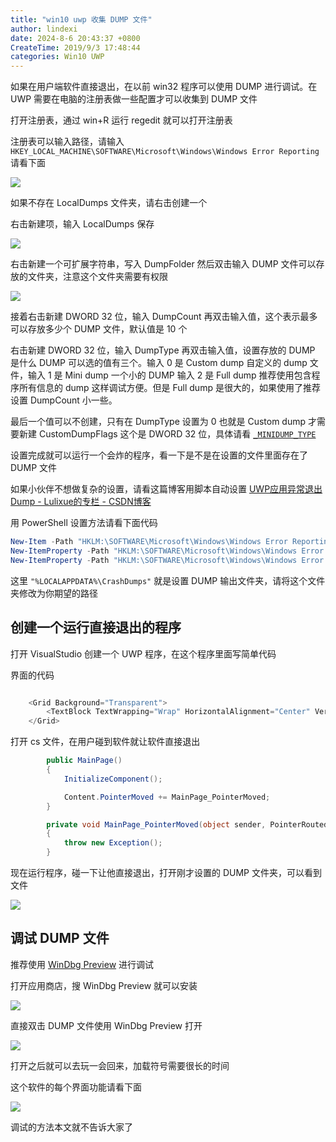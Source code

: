 ```yaml
---
title: "win10 uwp 收集 DUMP 文件"
author: lindexi
date: 2024-8-6 20:43:37 +0800
CreateTime: 2019/9/3 17:48:44
categories: Win10 UWP
---
```


如果在用户端软件直接退出，在以前 win32 程序可以使用 DUMP 进行调试。在 UWP 需要在电脑的注册表做一些配置才可以收集到 DUMP 文件

<!--more-->


<!-- CreateTime:2019/9/3 17:48:44 -->

<!-- csdn -->

打开注册表，通过 win+R 运行 regedit 就可以打开注册表

注册表可以输入路径，请输入 `HKEY_LOCAL_MACHINE\SOFTWARE\Microsoft\Windows\Windows Error Reporting` 请看下面

<!-- ![](image/win10 uwp 收集 DUMP 文件/win10 uwp 收集 DUMP 文件1.png) -->

![](http://cdn.lindexi.site/lindexi%2F2018111584338869)

如果不存在 LocalDumps 文件夹，请右击创建一个

右击新建项，输入 LocalDumps 保存

<!-- ![](image/win10 uwp 收集 DUMP 文件/win10 uwp 收集 DUMP 文件3.png) -->

![](http://cdn.lindexi.site/lindexi%2F2018111584453145)

右击新建一个可扩展字符串，写入 DumpFolder 然后双击输入 DUMP 文件可以存放的文件夹，注意这个文件夹需要有权限

<!-- ![](image/win10 uwp 收集 DUMP 文件/win10 uwp 收集 DUMP 文件4.png) -->

![](http://cdn.lindexi.site/lindexi%2F2018111584635904)

接着右击新建 DWORD 32 位，输入 DumpCount 再双击输入值，这个表示最多可以存放多少个 DUMP 文件，默认值是 10 个

右击新建 DWORD 32 位，输入 DumpType 再双击输入值，设置存放的 DUMP 是什么 DUMP 可以选的值有三个。输入 0 是 Custom dump 自定义的 dump 文件，输入 1 是 Mini dump 一个小的 DUMP 输入 2 是 Full dump 推荐使用包含程序所有信息的 dump 这样调试方便。但是  Full dump 是很大的，如果使用了推荐设置 DumpCount 小一些。

最后一个值可以不创建，只有在 DumpType 设置为 0 也就是 Custom dump 才需要新建 CustomDumpFlags 这个是 DWORD 32 位，具体请看 [`_MINIDUMP_TYPE`](https://docs.microsoft.com/en-us/windows/desktop/api/minidumpapiset/ne-minidumpapiset-_minidump_type )

设置完成就可以运行一个会炸的程序，看一下是不是在设置的文件里面存在了 DUMP 文件

如果小伙伴不想做复杂的设置，请看这篇博客用脚本自动设置 [UWP应用异常退出Dump - Lulixue的专栏 - CSDN博客](https://blog.csdn.net/Meta_Cpp/article/details/88657660 )

用 PowerShell 设置方法请看下面代码

```PowerShell
New-Item -Path "HKLM:\SOFTWARE\Microsoft\Windows\Windows Error Reporting" -Name "LocalDumps"
New-ItemProperty -Path "HKLM:\SOFTWARE\Microsoft\Windows\Windows Error Reporting\LocalDumps" -Name "DumpFolder" -Value "%LOCALAPPDATA%\CrashDumps" -PropertyType "ExpandString"
New-ItemProperty -Path "HKLM:\SOFTWARE\Microsoft\Windows\Windows Error Reporting\LocalDumps" -Name "DumpCount" -Value 10 -PropertyType DWord
```

这里 `"%LOCALAPPDATA%\CrashDumps"` 就是设置 DUMP 输出文件夹，请将这个文件夹修改为你期望的路径

## 创建一个运行直接退出的程序

打开 VisualStudio 创建一个 UWP 程序，在这个程序里面写简单代码

界面的代码

```csharp

    <Grid Background="Transparent">
        <TextBlock TextWrapping="Wrap" HorizontalAlignment="Center" VerticalAlignment="Center" Text="不要碰我，碰我就直接退出&#x0a;&#x0a;欢迎访问我博客 http://lindexi.gitee.io 里面有大量 UWP WPF 博客"/>
    </Grid>
```

打开 cs 文件，在用户碰到软件就让软件直接退出

```csharp
        public MainPage()
        {
            InitializeComponent();

            Content.PointerMoved += MainPage_PointerMoved;
        }

        private void MainPage_PointerMoved(object sender, PointerRoutedEventArgs e)
        {
            throw new Exception();
        }
```

现在运行程序，碰一下让他直接退出，打开刚才设置的 DUMP 文件夹，可以看到文件

<!-- ![](image/win10 uwp 收集 DUMP 文件/win10 uwp 收集 DUMP 文件5.png) -->

![](http://cdn.lindexi.site/lindexi%2F201811159442184)

## 调试 DUMP 文件

推荐使用 [WinDbg Preview](https://www.microsoft.com/store/productId/9PGJGD53TN86) 进行调试

打开应用商店，搜 WinDbg Preview 就可以安装

<!-- ![](image/win10 uwp 收集 DUMP 文件/win10 uwp 收集 DUMP 文件0.png) -->

![](http://cdn.lindexi.site/lindexi%2F201811158415972)

直接双击 DUMP 文件使用 WinDbg Preview 打开

<!-- ![](image/win10 uwp 收集 DUMP 文件/win10 uwp 收集 DUMP 文件6.png) -->

![](https://i.loli.net/2018/11/15/5becc6780d3b3.jpg)

打开之后就可以去玩一会回来，加载符号需要很长的时间

这个软件的每个界面功能请看下面

<!-- ![](image/win10 uwp 收集 DUMP 文件/win10 uwp 收集 DUMP 文件7.png) -->

![](https://i.loli.net/2018/11/15/5becc7d4db994.jpg)

调试的方法本文就不告诉大家了

